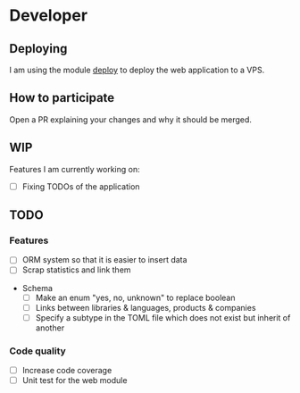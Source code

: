 # Developer

## Deploying

I am using the module [deploy](deploy/README.md) to deploy the web application to a VPS.

## How to participate

Open a PR explaining your changes and why it should be merged.

## WIP

Features I am currently working on:
- [ ] Fixing TODOs of the application

## TODO

### Features

- [ ] ORM system so that it is easier to insert data
- [ ] Scrap statistics and link them
- Schema
  - [ ] Make an enum "yes, no, unknown" to replace boolean
  - [ ] Links between libraries & languages, products & companies
  - [ ] Specify a subtype in the TOML file which does not exist but inherit of another

### Code quality

- [ ] Increase code coverage
- [ ] Unit test for the web module
